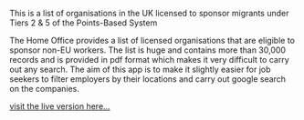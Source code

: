 This is a list of organisations in the UK licensed to sponsor migrants under Tiers 2 &amp; 5 of the Points-Based System

The Home Office provides a list of licensed organisations that are eligible to sponsor non-EU workers. The list is huge and contains more than 30,000 records and is provided in pdf format which makes it very difficult to carry out any search. The aim of this app is to make it slightly easier for job seekers to filter employers by their locations and carry out google search on the companies.

<a href="http://www.ashkanarvaneh.co.uk/angular/workpermitfinder/index.html">visit the live version here...</a>